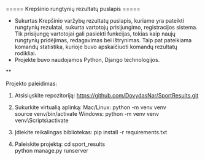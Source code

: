 ===== Krepšinio rungtynių rezultatų puslapis =====

* Sukurtas Krepšinio varžybų rezultatų puslapis, kuriame yra pateikti rungtynių rezulatai, sukurta vartotojų prisijungimo, registracijos sistema. Tik prisijungę vartotojai gali pasiekti funkcijas, tokias kaip naujų rungtynių pridėjimas, redagavimas bei ištrynimas. Taip pat pateikiama komandų statistika, kurioje buvo apskaičiuoti komandų rezultatų rodikliai.
* Projekte buvo naudojamos Python, Django technologijos.

**

Projekto paleidimas:

1. Atsisiųskite repozitoriją:
https://github.com/DovydasNar/SportResults.git

2. Sukurkite virtualią aplinką:
Mac/Linux:
python -m venv venv <br>
source venv/bin/activate
Windows:
python -m venv venv <br>
venv\Scripts\activate

3. Įdiekite reikalingas bibliotekas:
pip install -r requirements.txt

4. Paleiskite projektą:
cd sport_results <br>
python manage.py runserver